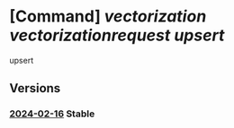 # [Command] _vectorization vectorizationrequest upsert_

upsert

## Versions

### [2024-02-16](/Resources/fllm-plane/L2luc3RhbmNlcy97fS9wcm92aWRlcnMvZm91bmRhdGlvbmFsbG0udmVjdG9yaXphdGlvbi92ZWN0b3JpemF0aW9ucmVxdWVzdHMve30=/2024-02-16.xml) **Stable**

<!-- fllm-plane /instances/{}/providers/foundationallm.vectorization/vectorizationrequests/{} 2024-02-16 -->
